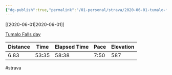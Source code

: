 ```yaml
---
{"dg-publish":true,"permalink":"/01-personal/strava/2020-06-01-tumalo-falls-day/"}
---
```



[[2020-06-01\|2020-06-01]]

[Tumalo Falls day](https://www.strava.com/activities/3549588653)

| Distance | Time  | Elapsed Time | Pace | Elevation |
| -------- | ----- | ------------ | ---- | --------- |
| 6.83     | 53:35 | 58:38        | 7:50 | 587       |




#strava
